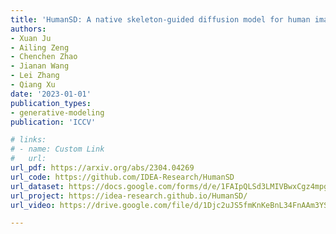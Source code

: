 ```yaml
---
title: 'HumanSD: A native skeleton-guided diffusion model for human image generation'
authors:
- Xuan Ju
- Ailing Zeng
- Chenchen Zhao
- Jianan Wang
- Lei Zhang
- Qiang Xu
date: '2023-01-01'
publication_types:
- generative-modeling
publication: 'ICCV'

# links:
# - name: Custom Link
#   url: 
url_pdf: https://arxiv.org/abs/2304.04269
url_code: https://github.com/IDEA-Research/HumanSD
url_dataset: https://docs.google.com/forms/d/e/1FAIpQLSd3LMIVBwxCgz4mpg9vo-Zbj7Low4hE4aPYkX-vZTCGFvd7EA/viewform
url_project: https://idea-research.github.io/HumanSD/
url_video: https://drive.google.com/file/d/1Djc2uJS5fmKnKeBnL34FnAAm3YSH20Bb/view

---
```

